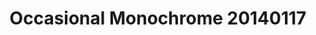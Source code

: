 ---
id_key: '16'
image: image_00044.jpg
thumbnail: thumb_image_00044.jpg
title: Occasional Monochrome 20140117
dimensions: 200 × 250
medium: Flasche Acrylic on canvas
year: '1890'
artist: Rosella Mule  
notes: explicit and implicit layers
galleries: orange
permalink: "/new/16.html"
layout: single-work
---